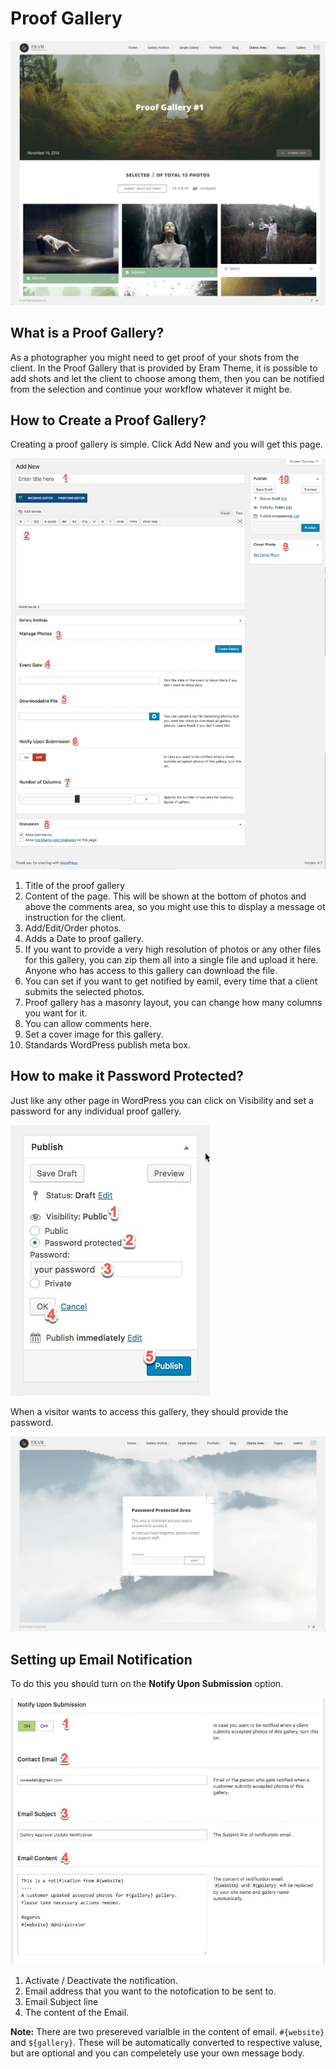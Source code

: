 # Proof Gallery

![](.gitbook/assets/2016-12-19_13-28-23.jpg)

## What is a Proof Gallery?

As a photographer you might need to get proof of your shots from the client. In the Proof Gallery that is provided by Eram Theme, it is possible to add shots and let the client to choose among them, then you can be notified from the selection and continue your workflow whatever it might be.

## How to Create a Proof Gallery?

Creating a proof gallery is simple. Click Add New and you will get this page.

![](.gitbook/assets/2016-12-19_13-05-57.jpg)

1. Title of the proof gallery
2. Content of the page. This will be shown at the bottom of photos and above the comments area, so you might use this to display a message ot instruction for the client.
3. Add/Edit/Order photos.
4. Adds a Date to proof gallery.
5. If you want to provide a very high resolution of photos or any other files for this gallery, you can zip them all into a single file and upload it here. Anyone who has access to this gallery can  download  the file.
6. You can set if you want to get notified by eamil, every time that a client submits the selected photos.
7. Proof gallery has a masonry layout, you can change how many columns you want for it.
8. You can allow comments here.
9. Set a cover image for this gallery.
10. Standards WordPress publish meta box.

## How to make it Password Protected?

Just like any other page in WordPress you can click on Visibility and set a password for any individual proof gallery.

![](.gitbook/assets/2016-12-19_13-16-40.jpg)

When a visitor wants to access this gallery, they should provide the password.

![](.gitbook/assets/2016-12-19_13-19-39.jpg)

## Setting up Email Notification

To do this you should turn on the **Notify Upon Submission** option.

![](.gitbook/assets/2016-12-19_13-20-48.jpg)

1. Activate / Deactivate the notification.
2. Email address that you want to the notofication to be sent to. 
3. Email Subject line
4. The content of the Email.

**Note:** There are two presereved varialble in the content of email. `#{website}` and `${gallery}`. These will be automatically converted to respective valuse, but are optional and you can compeletely use your own message body.

